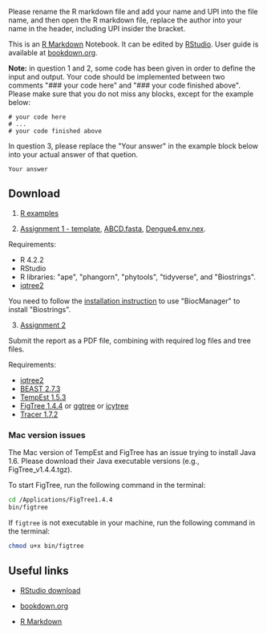 
Please rename the R markdown file and add your name and UPI into the file name, 
and then open the R markdown file, replace the author into your name in the header, 
including UPI insider the bracket.

This is an [R Markdown](http://rmarkdown.rstudio.com) Notebook.
It can be edited by [RStudio](https://posit.co/download/rstudio-desktop/). 
User guide is available at [bookdown.org](https://bookdown.org/yihui/rmarkdown/). 

**Note:** in question 1 and 2, some code has been given in order to define the input and output. 
Your code should be implemented between two comments "### your code here" and "### your code finished above". Please make sure that you do not miss any blocks, except for the example below:

```
# your code here
# ...
# your code finished above
```

In question 3, please replace the "Your answer" in the example block below into your actual answer of that quetion.

```
Your answer
```


## Download

  1. [R examples](RExamples.html)

  2. [Assignment 1 - template](Assignment1/Assignment1Template.Rmd), [ABCD.fasta](Assignment1/ABCD.fasta), [Dengue4.env.nex](Assignment1/Dengue4.env.nex).

Requirements:

- R 4.2.2
- RStudio
- R libraries: "ape", "phangorn", "phytools", "tidyverse", and "Biostrings".  
- [iqtree2](http://www.iqtree.org/#download)

You need to follow the [installation instruction](https://bioconductor.org/packages/release/bioc/html/Biostrings.html)
to use "BiocManager" to install "Biostrings".


  3. [Assignment 2](https://walterxie.github.io/BioSci700/Assignment2/Assignment2.html)

Submit the report as a PDF file, combining with required log files and tree files.  


Requirements:

- [iqtree2](http://www.iqtree.org/#download)
- [BEAST 2.7.3](http://www.beast2.org)
- [TempEst 1.5.3](http://tree.bio.ed.ac.uk/software/tempest/)
- [FigTree 1.4.4](http://tree.bio.ed.ac.uk/software/figtree/) or [ggtree](https://bioconductor.org/packages/release/bioc/html/ggtree.html) or [icytree](https://icytree.org)
- [Tracer 1.7.2](https://github.com/beast-dev/tracer/releases)

### Mac version issues

The Mac version of TempEst and FigTree has an issue trying to install Java 1.6.
Please download their Java executable versions (e.g., FigTree_v1.4.4.tgz).

To start FigTree, run the following command in the terminal: 

```bash
cd /Applications/FigTree1.4.4
bin/figtree 
```

If `figtree` is not executable in your machine, run the following command in the terminal: 

```bash
chmod u+x bin/figtree
```


## Useful links

- [RStudio download](https://posit.co/download/rstudio-desktop/)

- [bookdown.org](https://bookdown.org/yihui/rmarkdown/) 

- [R Markdown](https://rmarkdown.rstudio.com/lesson-1.html)
